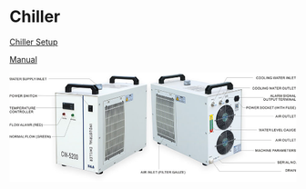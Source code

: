 # Chiller

[Chiller Setup](https://youtu.be/w0soQMapbIU)

[Manual](https://drive.google.com/open?id=19k9Gs7ne4wrSUq2_x1pxwlwmF7vBXS7R)

![](../.gitbook/assets/chiller.jpg)

